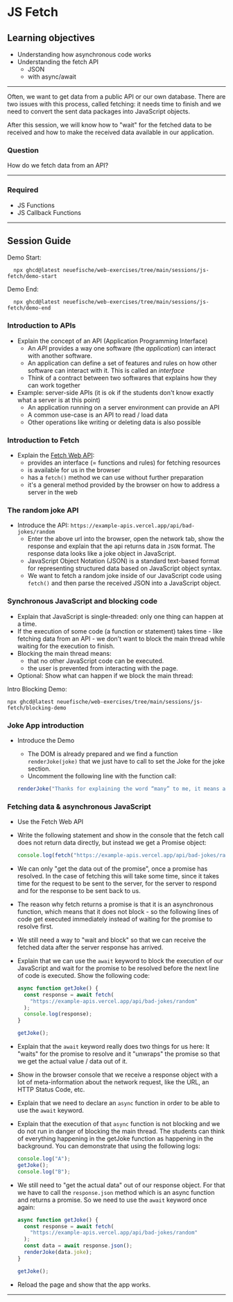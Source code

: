 # JS Fetch

## Learning objectives

- Understanding how asynchronous code works
- Understanding the fetch API
  - JSON
  - with async/await

---

Often, we want to get data from a public API or our own database. There are two issues with this
process, called fetching: it needs time to finish and we need to convert the sent data packages into JavaScript objects.

After this session, we will know how to "wait" for the fetched data to be received and how to make the received data available in our application.

### Question

How do we fetch data from an API?

---

### Required

- JS Functions
- JS Callback Functions

---

## Session Guide

Demo Start:

```
  npx ghcd@latest neuefische/web-exercises/tree/main/sessions/js-fetch/demo-start
```

Demo End:

```
  npx ghcd@latest neuefische/web-exercises/tree/main/sessions/js-fetch/demo-end
```

### Introduction to APIs

- Explain the concept of an API (Application Programming Interface)
  - An _API_ provides a way one software (the _application_) can interact with another software.
  - An application can define a set of features and rules on how other software can interact
    with it. This is called an _interface_
  - Think of a contract between two softwares that explains how they can work together
- Example: server-side APIs (it is ok if the students don't know exactly what a server is at this point)
  - An application running on a server environment can provide an API
  - A common use-case is an API to read / load data
  - Other operations like writing or deleting data is also possible

### Introduction to Fetch

- Explain the [Fetch Web API](https://developer.mozilla.org/en-US/docs/Web/API/Fetch_API):
  - provides an interface (= functions and rules) for fetching resources
  - is available for us in the browser
  - has a `fetch()` method we can use without further preparation
  - it's a general method provided by the browser on how to address a server in the web

### The random joke API

- Introduce the API: `https://example-apis.vercel.app/api/bad-jokes/random`
  - Enter the above url into the browser, open the network tab, show the response and explain that the api returns data in `JSON` format. The response data looks like a joke object in JavaScript.
  - JavaScript Object Notation (JSON) is a standard text-based format for representing structured data based on JavaScript object syntax.
  - We want to fetch a random joke inside of our JavaScript code using `fetch()` and then parse the received JSON into a JavaScript object.

### Synchronous JavaScript and blocking code

- Explain that JavaScript is single-threaded: only one thing can happen at a time.
- If the execution of some code (a function or statement) takes time - like fetching data from an API - we don't want to block the main thread while waiting for the execution to finish.
- Blocking the main thread means:
  - that no other JavaScript code can be executed.
  - the user is prevented from interacting with the page.
- Optional: Show what can happen if we block the main thread:

Intro Blocking Demo:

```
npx ghcd@latest neuefische/web-exercises/tree/main/sessions/js-fetch/blocking-demo
```

### Joke App introduction

- Introduce the Demo

  - The DOM is already prepared and we find a function `renderJoke(joke)` that we just have to call to set the Joke for the joke section.
  - Uncomment the following line with the function call:

  ```js
  renderJoke("Thanks for explaining the word “many” to me, it means a lot.");
  ```

### Fetching data & asynchronous JavaScript

- Use the Fetch Web API

- Write the following statement and show in the console that the fetch call does not return data directly, but instead we get a Promise object:

  ```js
  console.log(fetch("https://example-apis.vercel.app/api/bad-jokes/random"));
  ```

- We can only "get the data out of the promise", once a promise has resolved. In the case of fetching this will take some time, since it takes time for the request to be sent to the server, for the server to respond and for the response to be sent back to us.
- The reason why fetch returns a promise is that it is an asynchronous function, which means that it does not block - so the following lines of code get executed immediately instead of waiting for the promise to resolve first.
- We still need a way to "wait and block" so that we can receive the fetched data after the server response has arrived.
- Explain that we can use the `await` keyword to block the execution of our JavaScript and wait for the promise to be resolved before the next line of code is executed. Show the following code:

  ```js
  async function getJoke() {
    const response = await fetch(
      "https://example-apis.vercel.app/api/bad-jokes/random"
    );
    console.log(response);
  }

  getJoke();
  ```

- Explain that the `await` keyword really does two things for us here: It "waits" for the promise to resolve and it "unwraps" the promise so that we get the actual value / data out of it.
- Show in the browser console that we receive a response object with a lot of meta-information about the network request, like the URL, an HTTP Status Code, etc.

- Explain that we need to declare an `async` function in order to be able to use the `await` keyword.
- Explain that the execution of that `async` function is not blocking and we do not run in danger of blocking the main thread. The students can think of everything happening in the getJoke function as happening in the background. You can demonstrate that using the following logs:

  ```js
  console.log("A");
  getJoke();
  console.log("B");
  ```

- We still need to "get the actual data" out of our response object. For that we have to call the `response.json` method which is an async function and returns a promise. So we need to use the `await` keyword once again:

  ```js
  async function getJoke() {
    const response = await fetch(
      "https://example-apis.vercel.app/api/bad-jokes/random"
    );
    const data = await response.json();
    renderJoke(data.joke);
  }

  getJoke();
  ```

- Reload the page and show that the app works.

---
